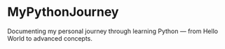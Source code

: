 # MyPythonJourney
Documenting my personal journey through learning Python — from Hello World to advanced concepts.
